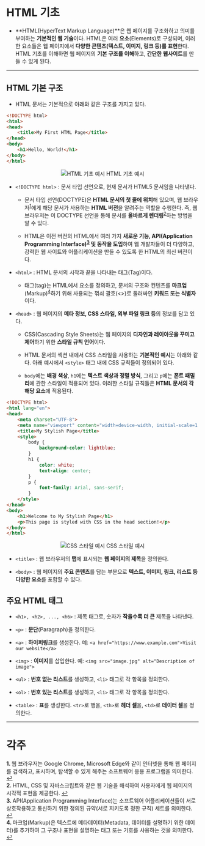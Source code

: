 # HTML 기초

* **HTML(HyperText Markup Language)**은 웹 페이지를 구조화하고 의미를 부여하는 **기본적인 웹 기술**이다. HTML은 여러 **요소**(Elements)로 구성되며, 이러한 요소들은 웹 페이지에서 **다양한 콘텐츠(텍스트, 이미지, 링크 등)를 표현**한다. HTML 기초를 이해하면 웹 페이지의 **기본 구조를 이해**하고, **간단한 웹사이트**를 만들 수 있게 된다.

***

## HTML 기본 구조

* HTML 문서는 기본적으로 아래와 같은 구조를 가지고 있다.

```HTML
<!DOCTYPE html>
<html>
<head>
    <title>My First HTML Page</title>
</head>
<body>
    <h1>Hello, World!</h1>
</body>
</html>
```

<p align="center">
  <img src="https://github.com/HaeChan-Jeon/front-end/assets/146603024/ac5a1dbb-1ec2-477e-8606-9ec826948bf9" alt="HTML 기초 예시"/>
    HTML 기초 예시
</p>

* `<!DOCTYPE html>` : 문서 타입 선언으로, 현재 문서가 HTML5 문서임을 나타낸다.

  * 문서 타입 선언(DOCTYPE)은 **HTML 문서의 첫 줄에 위치**해 있으며, 웹 브라우저<sup id="a1">[1](#footnote1)</sup>에게 해당 문서가 사용하는 **HTML 버전**을 알려주는 역할을 수행한다. 즉, 웹 브라우저는 이 DOCTYPE 선언을 통해 문서를 **올바르게 렌더링**<sup id="a1">[2](#footnote2)</sup>하는 방법을 알 수 있다.
  
  * HTML은 이전 버전의 HTML에서 여러 가지 **새로운 기능, API(Application Programming Interface)<sup id="a1">[3](#footnote3)</sup> 및 동작을 도입**하여 웹 개발자들이 더 다양하고, 강력한 웹 사이트와 어플리케이션을 만들 수 있도록 한 HTML의 최신 버전이다.

* `<html>` : HTML 문서의 시작과 끝을 나타내는 태그(Tag)이다.

  * 태그(tag)는 HTML에서 요소를 정의하고, 문서의 구조와 컨텐츠를 **마크업**(Markup)<sup id="a1">[4](#footnote4)</sup>하기 위해 사용되는 꺾쇠 괄호(<>)로 둘러싸인 **키워드 또는 식별자**이다.

* `<head>` : 웹 페이지의 **메타 정보, CSS 스타일, 외부 파일 링크 등**의 정보를 담고 있다.

    * CSS(Cascading Style Sheets)는 웹 페이지의 **디자인과 레이아웃을 꾸미고 제어**하기 위한 **스타일 규칙 언어**이다.
 
    * HTML 문서의 <head> 섹션 내에서 CSS 스타일을 사용하는 **기본적인 예시**는 아래와 같다. 아래 예시에서 `<style>` 태그 내에 CSS 규칙들이 정의되어 있다.

    * `body`에는 **배경 색상**, `h1`에는 **텍스트 색상과 정렬 방식**, 그리고 `p`에는 **폰트 패밀리**에 관한 스타일이 적용되어 있다. 이러한 스타일 규칙들은 **HTML 문서의 각 해당 요소**에 적용된다.

```HTML
<!DOCTYPE html>
<html lang="en">
<head>
    <meta charset="UTF-8">
    <meta name="viewport" content="width=device-width, initial-scale=1.0">
    <title>My Stylish Page</title>
    <style>
        body {
            background-color: lightblue;
        }
        h1 {
            color: white;
            text-align: center;
        }
        p {
            font-family: Arial, sans-serif;
        }
    </style>
</head>
<body>
    <h1>Welcome to My Stylish Page</h1>
    <p>This page is styled with CSS in the head section!</p>
</body>
</html>
```

<p align="center">
  <img src="https://github.com/HaeChan-Jeon/front-end/assets/146603024/909e410c-88d7-4899-ab3f-1f043539bac6" alt="CSS 스타일 예시"/>
    CSS 스타일 예시
</p>

* `<title>` : 웹 브라우저의 **탭**에 표시되는 **웹 페이지의 제목**을 정의한다.

* `<body>` : 웹 페이지의 **주요 콘텐츠**를 담는 부분으로 **텍스트, 이미지, 링크, 리스트 등 다양한 요소**를 포함할 수 있다.

## 주요 HTML 태그

* `<h1>, <h2>, ..., <h6>` : 제목 태그로, 숫자가 **작을수록 더 큰** 제목을 나타낸다.

* `<p>` : **문단**(Paragraph)을 정의한다.

* `<a>` : **하이퍼링크**를 생성한다. 예: `<a href="https://www.example.com">Visit our website</a>`

* `<img>` : **이미지**를 삽입한다. 예: `<img src="image.jpg" alt="Description of image">`

* `<ul>` : **번호 없는 리스트**를 생성하고, `<li>` 태그로 각 항목을 정의한다.

* `<ol>` : **번호 있는 리스트**를 생성하고, `<li>` 태그로 각 항목을 정의한다.

* `<table>` : **표**를 생성한다. `<tr>`로 행을, `<th>`로 **헤더 셀**을, `<td>`로 **데이터 셀**을 정의한다.

***

# 각주

<b id="footnote1">1. </b> 웹 브라우저는 Google Chrome, Microsoft Edge와 같이 인터넷을 통해 웹 페이지를 검색하고, 표시하며, 탐색할 수 있게 해주는 소프트웨어 응용 프로그램을 의미한다. [↩](#a1)
<br>
<b id="footnote2">2. </b> HTML, CSS 및 자바스크립트와 같은 웹 기술을 해석하여 사용자에게 웹 페이지의 시각적 표현을 제공한다. [↩](#a1)
<br>
<b id="footnote3">3. </b> API(Application Programming Interface)는 소프트웨어 어플리케이션들이 서로 상호작용하고 통신하기 위한 정의된 규약(서로 지키도록 정한 규칙) 세트를 의미한다. [↩](#a1)
<br>
<b id="footnote4">4. </b> 마크업(Markup)은 텍스트에 메타데이터(Metadata, 데이터를 설명하기 위한 데이터)를 추가하여 그 구조나 표현을 설명하는 태그 또는 기호를 사용하는 것을 의미한다. [↩](#a1)
